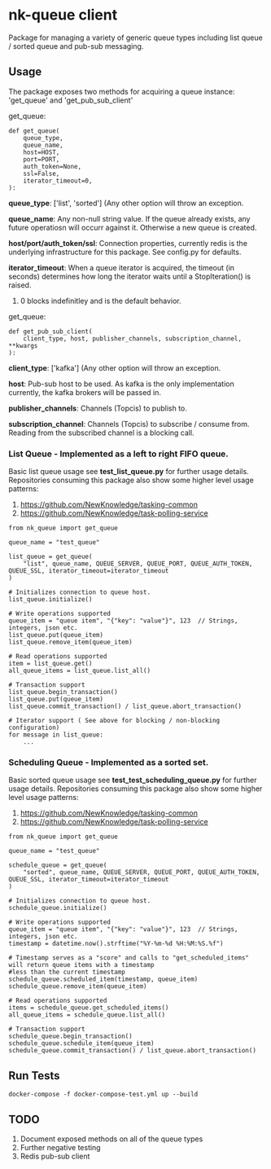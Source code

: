 # nk-queue client
Package for managing a variety of generic queue types including list queue / sorted queue and pub-sub messaging.

## Usage
The package exposes two methods for acquiring a queue instance: 'get_queue' and 'get_pub_sub_client'

get_queue:
```
def get_queue(
    queue_type,
    queue_name,
    host=HOST,
    port=PORT,
    auth_token=None,
    ssl=False,
    iterator_timeout=0,
):
```

**queue_type**: ['list', 'sorted'] (Any other option will throw an exception.

**queue_name**: Any non-null string value.  If the queue already exists, any future operatiosn will occurr against it. Otherwise a new queue is created.

**host/port/auth_token/ssl**: Connection properties, currently redis is the underlying infrastructure for this package. See config.py for defaults.

**iterator_timeout**: When a queue iterator is acquired, the timeout (in seconds) determines how long the iterator waits until a StopIteration() is raised.
1. 0 blocks indefinitley and is the default behavior.

get_queue:
```
def get_pub_sub_client(
    client_type, host, publisher_channels, subscription_channel, **kwargs
):
```

**client_type**: ['kafka'] (Any other option will throw an exception.

**host**: Pub-sub host to be used. As kafka is the only implementation currently, the kafka brokers will be passed in.

**publisher_channels**: Channels (Topcis) to publish to.

**subscription_channel**: Channels (Topcis) to subscribe / consume from.  Reading from the subscribed channel is a blocking call.

### List Queue - Implemented as a left to right FIFO queue.
Basic list queue usage see **test_list_queue.py** for further usage details.
Repositories consuming this package also show some higher level usage patterns:
1. https://github.com/NewKnowledge/tasking-common
2. https://github.com/NewKnowledge/task-polling-service
```
from nk_queue import get_queue

queue_name = "test_queue"

list_queue = get_queue(
    "list", queue_name, QUEUE_SERVER, QUEUE_PORT, QUEUE_AUTH_TOKEN, QUEUE_SSL, iterator_timeout=iterator_timeout
)

# Initializes connection to queue host.
list_queue.initialize()

# Write operations supported
queue_item = "queue item", "{"key": "value"}", 123  // Strings, integers, json etc.
list_queue.put(queue_item)
list_queue.remove_item(queue_item)

# Read operations supported
item = list_queue.get()
all_queue_items = list_queue.list_all()

# Transaction support 
list_queue.begin_transaction()
list_queue.put(queue_item)
list_queue.commit_transaction() / list_queue.abort_transaction()

# Iterator support ( See above for blocking / non-blocking configuration)
for message in list_queue:
    ...

```

### Scheduling Queue - Implemented as a sorted set.
Basic sorted queue usage see **test_test_scheduling_queue.py** for further usage details.
Repositories consuming this package also show some higher level usage patterns:
1. https://github.com/NewKnowledge/tasking-common
2. https://github.com/NewKnowledge/task-polling-service
```
from nk_queue import get_queue

queue_name = "test_queue"

schedule_queue = get_queue(
    "sorted", queue_name, QUEUE_SERVER, QUEUE_PORT, QUEUE_AUTH_TOKEN, QUEUE_SSL, iterator_timeout=iterator_timeout
)

# Initializes connection to queue host.
schedule_queue.initialize()

# Write operations supported
queue_item = "queue item", "{"key": "value"}", 123  // Strings, integers, json etc.
timestamp = datetime.now().strftime("%Y-%m-%d %H:%M:%S.%f")

# Timestamp serves as a "score" and calls to "get_scheduled_items" will return queue items with a timestamp
#less than the current timestamp
schedule_queue.scheduled_item(timestamp, queue_item)
schedule_queue.remove_item(queue_item)

# Read operations supported
items = schedule_queue.get_scheduled_items()
all_queue_items = schedule_queue.list_all()

# Transaction support 
schedule_queue.begin_transaction()
schedule_queue.schedule_item(queue_item)
schedule_queue.commit_transaction() / list_queue.abort_transaction()
```

## Run Tests
```
docker-compose -f docker-compose-test.yml up --build
```

## TODO
1. Document exposed methods on all of the queue types
2. Further negative testing
3. Redis pub-sub client